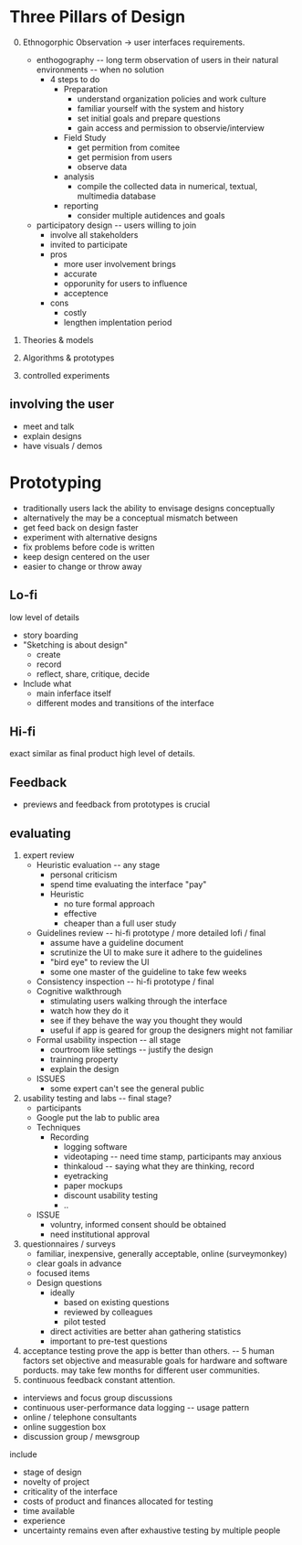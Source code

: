 # Three Pillars of Design
0. Ethnogorphic Observation -> user interfaces requirements.
   -  enthogography -- long term observation of users in their natural environments -- when no solution
      -  4 steps to do
         -  Preparation
            -  understand organization policies and work culture
            -  familiar yourself with the system and history
            -  set initial goals and prepare questions
            -  gain access and permission to observie/interview
         -  Field Study
            -  get permition from comitee
            -  get permision from users
            -  observe data
         -  analysis
            -  compile the collected data in numerical, textual, multimedia database
         -  reporting
            -  consider multiple autidences and goals
   - participatory design -- users willing to join
     - involve all stakeholders
     - invited to participate
     - pros
       - more user involvement brings
       - accurate
       - opporunity for users to influence
       - acceptence
     - cons
       - costly
       - lengthen implentation period
  
1. Theories & models
2. Algorithms & prototypes
3. controlled experiments

## involving the user
- meet and talk
- explain designs
- have visuals / demos

# Prototyping
- traditionally users lack the ability to envisage designs conceptually
- alternatively the may be a conceptual mismatch between
- get feed back on design faster
- experiment with alternative designs
- fix problems before code is written
- keep design centered on the user
- easier to change or throw away
## Lo-fi
low level of details
- story boarding
- "Sketching is about design"
  - create
  - record
  - reflect, share, critique, decide
- Include what
  - main inferface itself
  - different modes and transitions of the interface
## Hi-fi
exact similar as final product
high level of details.

## Feedback
- previews and feedback from prototypes is crucial

## evaluating
1. expert review
   - Heuristic evaluation -- any stage
     - personal criticism
     - spend time evaluating the interface "pay"
     - Heuristic
       - no ture formal approach
       - effective
       - cheaper than a full user study
   - Guidelines review -- hi-fi prototype / more detailed lofi / final
     - assume have a guideline document
     - scrutinize the UI to make sure it adhere to the guidelines
     - "bird eye" to review the UI
     - some one master of the guideline to take few weeks
   - Consistency inspection  -- hi-fi prototype / final
   - Cognitive walkthrough
     - stimulating users walking through the interface
     - watch how they do it
     - see if they behave the way you thought they would
     - useful if app is geared for group the designers might not familiar
   - Formal usability inspection -- all stage
     - courtroom like settings -- justify the design
     - trainning property
     - explain the design
   - ISSUES
     - some expert can't see the general public
2. usability testing and labs -- final stage?
   - participants
   - Google put the lab to public area
   - Techniques
     - Recording
       - logging software
       - videotaping -- need time stamp, participants may anxious
       - thinkaloud -- saying what they are thinking, record
       - eyetracking
       - paper mockups
       - discount usability testing
       - ..
   - ISSUE
     - voluntry, informed consent should be obtained
     - need institutional approval
3. questionnaires / surveys
   - familiar, inexpensive, generally acceptable, online (surveymonkey)
   - clear goals in advance
   - focused items
   - Design questions
     - ideally
       - based on existing questions
       - reviewed by colleagues
       - pilot tested
     - direct activities are better ahan gathering statistics
     - important to pre-test questions
4. acceptance testing
  prove the app is better than others. -- 5 human factors
  set objective and measurable goals for hardware and software porducts.
  may take few months for different user communities.
5. continuous feedback
  constant attention.
  - interviews and focus group discussions
  - continuous user-performance data logging -- usage pattern
  - online / telephone consultants
  - online suggestion box
  - discussion group / mewsgroup

include
- stage of design
- novelty of project
- criticality of the interface
- costs of product and finances allocated for testing
- time available
- experience
- uncertainty remains even after exhaustive testing by multiple people